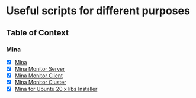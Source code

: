 # Useful scripts for different purposes

## Table of Context

### Mina
+ [x] [Mina](mina/node)
+ [x] [Mina Monitor Server](mina/monitor/server)
+ [x] [Mina Monitor Client](mina/monitor/client)
+ [x] [Mina Monitor Cluster](mina/monitor/cluster)
+ [x] [Mina for Ubuntu 20.x libs Installer](mina/ubuntu-20.04)